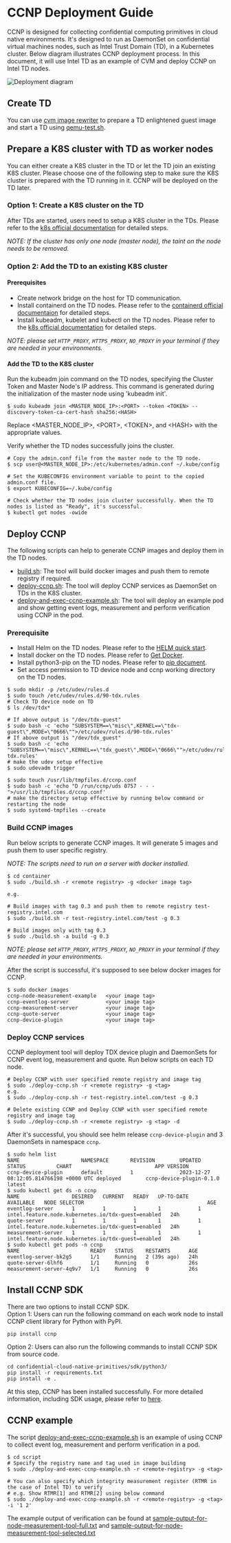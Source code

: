 # CCNP Deployment Guide

CCNP is designed for collecting confidential computing primitives in cloud native environments. It's designed to run as DaemonSet on confidential virtual machines nodes, such as Intel Trust Domain (TD), in a Kubernetes cluster. Below diagram illustrates CCNP deployment process. In this document, it will use Intel TD as an example of CVM and deploy CCNP on Intel TD nodes.

![Deployment diagram](../docs/ccnp-deployment-process.png)


## Create TD

You can use [cvm image rewriter](../tools/cvm-image-rewriter/README.md) to prepare a TD enlightened guest image and start a TD using [qemu-test.sh](../tools/cvm-image-rewriter/qemu-test.sh).

## Prepare a K8S cluster with TD as worker nodes

You can either create a K8S cluster in the TD or let the TD join an existing K8S cluster. Please choose one of the following step to make sure the K8S cluster is prepared with the TD running in it. CCNP will be deployed on the TD later.

### Option 1: Create a K8S cluster on the TD
After TDs are started, users need to setup a K8S cluster in the TDs. Please refer to the [k8s official documentation](https://kubernetes.io/docs/home/) for detailed steps. 

_NOTE: If the cluster has only one node (master node), the taint on the node needs to be removed._

### Option 2: Add the TD to an existing K8S cluster
#### Prerequisites
- Create network bridge on the host for TD communication.
- Install containerd on the TD nodes. Please refer to the [containerd official documentaion](https://containerd.io/) for detailed steps. 
- Install kubeadm, kubelet and kubectl on the TD nodes. Please refer to the [k8s official documentation](https://kubernetes.io/docs/home/) for detailed steps.

_NOTE: please set `HTTP_PROXY`, `HTTPS_PROXY`, `NO_PROXY` in your terminal if they are needed in your environments._

#### Add the TD to the K8S cluster
Run the kubeadm join command on the TD nodes, specifying the Cluster Token and Master Node's IP address. This command is generated during the initialization of the master node using 'kubeadm init'.
```
$ sudo kubeadm join <MASTER_NODE_IP>:<PORT> --token <TOKEN> --discovery-token-ca-cert-hash sha256:<HASH>
```
Replace \<MASTER_NODE_IP\>, \<PORT\>, \<TOKEN\>, and \<HASH\> with the appropriate values.

Verify whether the TD nodes successfully joins the cluster.
```
# Copy the admin.conf file from the master node to the TD node.
$ scp user@<MASTER_NODE_IP>:/etc/kubernetes/admin.conf ~/.kube/config

# Set the KUBECONFIG environment variable to point to the copied admin.conf file.
$ export KUBECONFIG=~/.kube/config

# Check whether the TD nodes join cluster successfully. When the TD nodes is listed as "Ready", it's successful.
$ kubectl get nodes -owide
```

## Deploy CCNP

The following scripts can help to generate CCNP images and deploy them in the TD nodes.

- [build.sh](../container/build.sh): The tool will build docker images and push them to remote registry if required.
- [deploy-ccnp.sh](../deployment/script/deploy-ccnp.sh): The tool will deploy CCNP services as DaemonSet on TDs in the K8S cluster.
- [deploy-and-exec-ccnp-example.sh](../deployment/script/deploy-and-exec-ccnp-example.sh): The tool will deploy an example pod and show getting event logs, measurement and perform verification using CCNP in the pod.

### Prerequisite
- Install Helm on the TD nodes. Please refer to the [HELM quick start](https://helm.sh/docs/intro/quickstart/).
- Install docker on the TD nodes. Please refer to [Get Docker](https://docs.docker.com/get-docker/).
- Install python3-pip on the TD nodes. Please refer to [pip document](https://pip.pypa.io/en/stable/installation/).
- Set access permission to TD device node and ccnp working directory on the TD nodes.
```
$ sudo mkdir -p /etc/udev/rules.d
$ sudo touch /etc/udev/rules.d/90-tdx.rules
# Check TD device node on TD
$ ls /dev/tdx*

# If above output is "/dev/tdx-guest"
$ sudo bash -c 'echo "SUBSYSTEM==\"misc\",KERNEL==\"tdx-guest\",MODE=\"0666\"">/etc/udev/rules.d/90-tdx.rules'
# If above output is "/dev/tdx_guest"
$ sudo bash -c 'echo "SUBSYSTEM==\"misc\",KERNEL==\"tdx_guest\",MODE=\"0666\"">/etc/udev/rules.d/90-tdx.rules'
# make the udev setup effective
$ sudo udevadm trigger

$ sudo touch /usr/lib/tmpfiles.d/ccnp.conf
$ sudo bash -c 'echo "D /run/ccnp/uds 0757 - - -">/usr/lib/tmpfiles.d/ccnp.conf'
# make the directory setup effective by running below command or restarting the node
$ sudo systemd-tmpfiles --create

```

### Build CCNP images

Run below scripts to generate CCNP images. It will generate 5 images and push them to user specific registry.

_NOTE: The scripts need to run on a server with docker installed._

```
$ cd container
$ sudo ./build.sh -r <remote registry> -g <docker image tag>

e.g.

# Build images with tag 0.3 and push them to remote registry test-registry.intel.com
$ sudo ./build.sh -r test-registry.intel.com/test -g 0.3

# Build images only with tag 0.3
$ sudo ./build.sh -a build -g 0.3
```

_NOTE: please set `HTTP_PROXY`, `HTTPS_PROXY`, `NO_PROXY` in your terminal if they are needed in your environments._

After the script is successful, it's supposed to see below docker images for CCNP.

```
$ sudo docker images
ccnp-node-measurement-example   <your image tag>
ccnp-eventlog-server            <your image tag>
ccnp-measurement-server         <your image tag>
ccnp-quote-server               <your image tag>
ccnp-device-plugin              <your image tag>
```

### Deploy CCNP services
CCNP deployment tool will deploy TDX device plugin and DaemonSets for CCNP event log, measurement and quote.
Run below scripts on each TD node.

```
# Deploy CCNP with user specified remote registry and image tag
$ sudo ./deploy-ccnp.sh -r <remote registry> -g <tag>
e.g.
$ sudo ./deploy-ccnp.sh -r test-registry.intel.com/test -g 0.3

# Delete existing CCNP and Deploy CCNP with user specified remote registry and image tag
$ sudo ./deploy-ccnp.sh -r <remote registry> -g <tag> -d

```

After it's successful, you should see helm release `ccnp-device-plugin` and 3 DaemonSets in namespace `ccnp`.

```
$ sudo helm list
NAME                    NAMESPACE       REVISION        UPDATED                                 STATUS          CHART                           APP VERSION
ccnp-device-plugin      default         1               2023-12-27 08:12:05.814766198 +0000 UTC deployed        ccnp-device-plugin-0.1.0        latest
$ sudo kubectl get ds -n ccnp
NAME                 DESIRED   CURRENT   READY   UP-TO-DATE   AVAILABLE   NODE SELECTOR                                        AGE
eventlog-server      1         1         1       1            1           intel.feature.node.kubernetes.io/tdx-guest=enabled   24h
quote-server         1         1         1       1            1           intel.feature.node.kubernetes.io/tdx-guest=enabled   24h
measurement-server   1         1         1       1            1           intel.feature.node.kubernetes.io/tdx-guest=enabled   24h
$ sudo kubectl get pods -n ccnp
NAME                       READY   STATUS    RESTARTS      AGE
eventlog-server-bk2g5      1/1     Running   2 (39s ago)   24h
quote-server-6lhf6         1/1     Running   0             26s
measurement-server-4q9v7   1/1     Running   0             26s
```

## Install CCNP SDK

There are two options to install CCNP SDK.  
Option 1: Users can run the following command on each work node to install CCNP client library for Python with PyPI.
```
pip install ccnp
```
Option 2: Users can also run the following commands to install CCNP SDK from source code.
```
cd confidential-cloud-native-primitives/sdk/python3/
pip install -r requirements.txt
pip install -e .
```
At this step, CCNP has been installed successfully. For more detailed information, including SDK usage, please refer to [here](https://intel.github.io/confidential-cloud-native-primitives/).


## CCNP example
The script [deploy-and-exec-ccnp-example.sh](../deployment/script/deploy-and-exec-ccnp-example.sh) is an example of using CCNP to collect event log, measurement and perform verification in a pod.
```
$ cd script
# Specify the registry name and tag used in image building
$ sudo ./deploy-and-exec-ccnp-example.sh -r <remote-registry> -g <tag>

# You can also specify which integrity measurement register (RTMR in the case of Intel TD) to verify
# e.g. Show RTMR[1] and RTMR[2] using below command
$ sudo ./deploy-and-exec-ccnp-example.sh -r <remote-registry> -g <tag> -i '1 2'
```

The example output of verification can be found at [sample-output-for-node-measurement-tool-full.txt](../docs/sample-output-for-node-measurement-tool-full.txt) and
[sample-output-for-node-measurement-tool-selected.txt](../docs/sample-output-for-node-measurement-tool-selected.txt)
